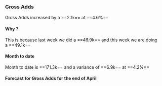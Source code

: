 ###  Gross Adds
Gross Adds increased by a ==2.1k== at  ==4.6%==

#### Why ?
This is because  last week we did a ==46.9k== and this week we are doing a ==49.1k== 

#### Month to date
Month to date is ==171.3k== and a variance of ==6.9k== at ==4.2%==
#### Forecast for Gross Adds for the end of April


